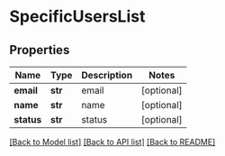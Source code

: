 # SpecificUsersList

## Properties
Name | Type | Description | Notes
------------ | ------------- | ------------- | -------------
**email** | **str** | email | [optional] 
**name** | **str** | name | [optional] 
**status** | **str** | status | [optional] 

[[Back to Model list]](../README.md#documentation-for-models) [[Back to API list]](../README.md#documentation-for-api-endpoints) [[Back to README]](../README.md)

